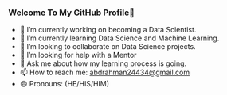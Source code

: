### Welcome To My GitHub Profile👋




- 🔭 I’m currently working on becoming a Data Scientist.
- 🌱 I’m currently learning Data Science and Machine Learning.
- 👯 I’m looking to collaborate on Data Science projects.
- 🤔 I’m looking for help with a  Mentor
- 💬 Ask me about how my learning process is going.
- 📫 How to reach me: abdrahman24434@gmail.com
- 😄 Pronouns: (HE/HIS/HIM)

